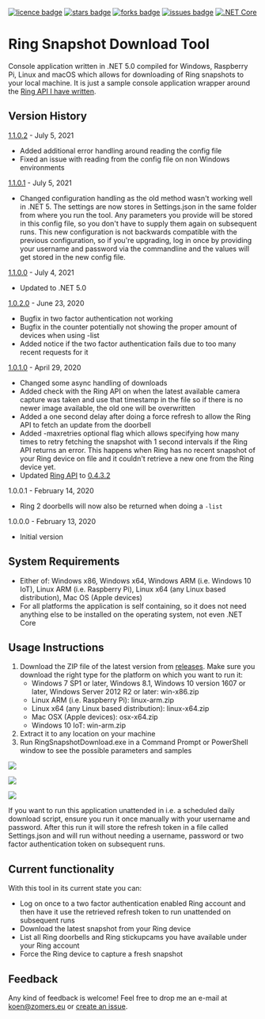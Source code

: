 [![licence badge]][licence]
[![stars badge]][stars]
[![forks badge]][forks]
[![issues badge]][issues]
[![.NET Core](https://github.com/KoenZomers/RingSnapshotDownload/actions/workflows/ci.yaml/badge.svg)](https://github.com/KoenZomers/RingSnapshotDownload/actions/workflows/ci.yaml)

[licence badge]:https://img.shields.io/badge/license-Apache2-blue.svg
[stars badge]:https://img.shields.io/github/stars/koenzomers/RingSnapshotDownload.svg
[forks badge]:https://img.shields.io/github/forks/koenzomers/RingSnapshotDownload.svg
[issues badge]:https://img.shields.io/github/issues/koenzomers/RingSnapshotDownload.svg


[licence]:https://github.com/koenzomers/RingSnapshotDownload/blob/master/LICENSE.md
[stars]:https://github.com/koenzomers/RingSnapshotDownload/stargazers
[forks]:https://github.com/koenzomers/RingSnapshotDownload/network
[issues]:https://github.com/koenzomers/RingSnapshotDownload/issues

# Ring Snapshot Download Tool
Console application written in .NET 5.0 compiled for Windows, Raspberry Pi, Linux and macOS which allows for downloading of Ring snapshots to your local machine. It is just a sample console application wrapper around the [Ring API I have written](https://github.com/KoenZomers/RingApi).

## Version History

[1.1.0.2](https://github.com/KoenZomers/RingSnapshotDownload/releases/tag/1.1.0.2) - July 5, 2021

- Added additional error handling around reading the config file
- Fixed an issue with reading from the config file on non Windows environments

[1.1.0.1](https://github.com/KoenZomers/RingSnapshotDownload/releases/tag/1.1.0.1) - July 5, 2021

- Changed configuration handling as the old method wasn't working well in .NET 5. The settings are now stores in Settings.json in the same folder from where you run the tool. Any parameters you provide will be stored in this config file, so you don't have to supply them again on subsequent runs. This new configuration is not backwards compatible with the previous configuration, so if you're upgrading, log in once by providing your username and password via the commandline and the values will get stored in the new config file.

[1.1.0.0](https://github.com/KoenZomers/RingSnapshotDownload/releases/tag/1.1.0.0) - July 4, 2021

- Updated to .NET 5.0

[1.0.2.0](https://github.com/KoenZomers/RingSnapshotDownload/releases/tag/1.0.2.0) - June 23, 2020

- Bugfix in two factor authentication not working
- Bugfix in the counter potentially not showing the proper amount of devices when using -list
- Added notice if the two factor authentication fails due to too many recent requests for it

[1.0.1.0](https://github.com/KoenZomers/RingSnapshotDownload/releases/tag/1.0.1.0) - April 29, 2020

- Changed some async handling of downloads
- Added check with the Ring API on when the latest available camera capture was taken and use that timestamp in the file so if there is no newer image available, the old one will be overwritten
- Added a one second delay after doing a force refresh to allow the Ring API to fetch an update from the doorbell
- Added -maxretries optional flag which allows specifying how many times to retry fetching the snapshot with 1 second intervals if the Ring API returns an error. This happens when Ring has no recent snapshot of your Ring device on file and it couldn't retrieve a new one from the Ring device yet.
- Updated [Ring API](https://github.com/KoenZomers/RingApi) to [0.4.3.2](https://www.nuget.org/packages/KoenZomers.Ring.Api/0.4.3.2)

1.0.0.1 - February 14, 2020

- Ring 2 doorbells will now also be returned when doing a `-list`

1.0.0.0 - February 13, 2020

- Initial version

## System Requirements

- Either of: Windows x86, Windows x64, Windows ARM (i.e. Windows 10 IoT), Linux ARM (i.e. Raspberry Pi), Linux x64 (any Linux based distribution), Mac OS (Apple devices)
- For all platforms the application is self containing, so it does not need anything else to be installed on the operating system, not even .NET Core

## Usage Instructions

1. Download the ZIP file of the latest version from [releases](https://github.com/KoenZomers/RingSnapshotDownload/releases). Make sure you download the right type for the platform on which you want to run it:
   - Windows 7 SP1 or later, Windows 8.1, Windows 10 version 1607 or later, Windows Server 2012 R2 or later: win-x86.zip
   - Linux ARM (i.e. Raspberry Pi): linux-arm.zip
   - Linux x64 (any Linux based distribution): linux-x64.zip
   - Mac OSX (Apple devices): osx-x64.zip
   - Windows 10 IoT: win-arm.zip
2. Extract it to any location on your machine
3. Run RingSnapshotDownload.exe in a Command Prompt or PowerShell window to see the possible parameters and samples

![](./Screenshots/CommandLineOptions.png)

![](./Screenshots/SampleExecution.png)

![](./Screenshots/Files.png)

If you want to run this application unattended in i.e. a scheduled daily download script, ensure you run it once manually with your username and password. After this run it will store the refresh token in a file called Settings.json and will run without needing a username, password or two factor authentication token on subsequent runs.

## Current functionality

With this tool in its current state you can:

- Log on once to a two factor authentication enabled Ring account and then have it use the retrieved refresh token to run unattended on subsequent runs
- Download the latest snapshot from your Ring device
- List all Ring doorbells and Ring stickupcams you have available under your Ring account
- Force the Ring device to capture a fresh snapshot

## Feedback

Any kind of feedback is welcome! Feel free to drop me an e-mail at koen@zomers.eu or [create an issue](https://github.com/KoenZomers/RingSnapshotDownload/issues).
